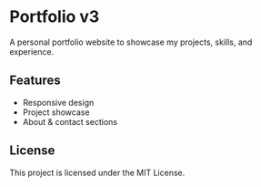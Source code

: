 # Portfolio v3

A personal portfolio website to showcase my projects, skills, and experience.

## Features

- Responsive design
- Project showcase
- About & contact sections

## License

This project is licensed under the MIT License.
